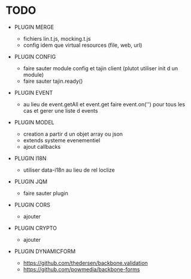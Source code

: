 # TODO #

  * PLUGIN MERGE
    * fichiers lin.t.js, mocking.t.js
    * config idem que virtual resources (file, web, url)

  * PLUGIN CONFIG
    * faire sauter module config et tajin client (plutot utiliser init d un module)
    * faire sauter tajin.ready()

  * PLUGIN EVENT
    * au lieu de event.getAll et event.get faire event.on('') pour tous les cas et gerer une liste d events

  * PLUGIN MODEL
    * creation a partir d un objet array ou json
    * extends systeme evenementiel
    * ajout callbacks

  * PLUGIN I18N
    * utiliser data-i18n au lieu de rel loclize

  * PLUGIN JQM
    * faire sauter plugin

  * PLUGIN CORS
    * ajouter

  * PLUGIN CRYPTO
    * ajouter

  * PLUGIN DYNAMICFORM
    * https://github.com/thedersen/backbone.validation
    * https://github.com/powmedia/backbone-forms
